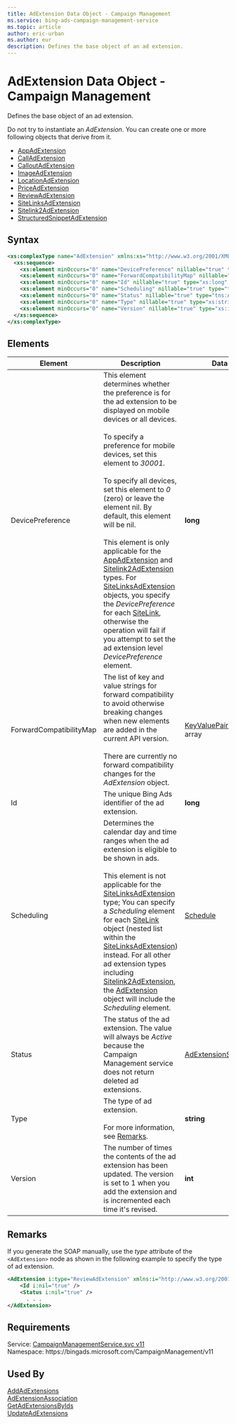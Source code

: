 ```yaml
---
title: AdExtension Data Object - Campaign Management
ms.service: bing-ads-campaign-management-service
ms.topic: article
author: eric-urban
ms.author: eur
description: Defines the base object of an ad extension.
---
```

# AdExtension Data Object - Campaign Management
Defines the base object of an ad extension.

Do not try to instantiate an *AdExtension*. You can create one or more following objects that derive from it.
- [AppAdExtension](appadextension.md)
- [CallAdExtension](calladextension.md)
- [CalloutAdExtension](calloutadextension.md)
- [ImageAdExtension](imageadextension.md)
- [LocationAdExtension](locationadextension.md)
- [PriceAdExtension](priceadextension.md)
- [ReviewAdExtension](reviewadextension.md)
- [SiteLinksAdExtension](sitelinksadextension.md)
- [Sitelink2AdExtension](sitelink2adextension.md)
- [StructuredSnippetAdExtension](structuredsnippetadextension.md)

## Syntax
```xml
<xs:complexType name="AdExtension" xmlns:xs="http://www.w3.org/2001/XMLSchema">
  <xs:sequence>
    <xs:element minOccurs="0" name="DevicePreference" nillable="true" type="xs:long" />
    <xs:element minOccurs="0" name="ForwardCompatibilityMap" nillable="true" type="q40:ArrayOfKeyValuePairOfstringstring" xmlns:q40="http://schemas.datacontract.org/2004/07/System.Collections.Generic" />
    <xs:element minOccurs="0" name="Id" nillable="true" type="xs:long" />
    <xs:element minOccurs="0" name="Scheduling" nillable="true" type="tns:Schedule" />
    <xs:element minOccurs="0" name="Status" nillable="true" type="tns:AdExtensionStatus" />
    <xs:element minOccurs="0" name="Type" nillable="true" type="xs:string" />
    <xs:element minOccurs="0" name="Version" nillable="true" type="xs:int" />
  </xs:sequence>
</xs:complexType>
```

## <a name="elements"></a>Elements

|Element|Description|Data Type|
|-----------|---------------|-------------|
|<a name="devicepreference"></a>DevicePreference|This element determines whether the preference is for the ad extension to be displayed on mobile devices or all devices.<br/><br/>To specify a preference for mobile devices, set this element to *30001*.<br/><br/>To specify all devices, set this element to *0* (zero) or leave the element nil. By default, this element will be nil.<br/><br/>This element is only applicable for the [AppAdExtension](appadextension.md) and [Sitelink2AdExtension](sitelink2adextension.md) types. For [SiteLinksAdExtension](sitelinksadextension.md) objects, you specify the *DevicePreference* for each [SiteLink](sitelink.md), otherwise the operation will fail if you attempt to set the ad extension level *DevicePreference* element.|**long**|
|<a name="forwardcompatibilitymap"></a>ForwardCompatibilityMap|The list of key and value strings for forward compatibility to avoid otherwise breaking changes when new elements are added in the current API version.<br/><br/>There are currently no forward compatibility changes for the *AdExtension* object.|[KeyValuePairOfstringstring](keyvaluepairofstringstring.md) array|
|<a name="id"></a>Id|The unique Bing Ads identifier of the ad extension.|**long**|
|<a name="scheduling"></a>Scheduling|Determines the calendar day and time ranges when the ad extension is eligible to be shown in ads.<br/><br/>This element is not applicable for the [SiteLinksAdExtension](sitelinksadextension.md) type; You can specify a *Scheduling* element for each [SiteLink](sitelink.md) object (nested list within the [SiteLinksAdExtension](sitelinksadextension.md)) instead. For all other ad extension types including [Sitelink2AdExtension](sitelink2adextension.md), the [AdExtension](adextension.md) object will include the *Scheduling* element.|[Schedule](schedule.md)|
|<a name="status"></a>Status|The status of the ad extension. The value will always be *Active* because the Campaign Management service does not return deleted ad extensions.|[AdExtensionStatus](adextensionstatus.md)|
|<a name="type"></a>Type|The type of ad extension. <br/><br/>For more information, see [Remarks](#remarks).|**string**|
|<a name="version"></a>Version|The number of times the contents of the ad extension has been updated. The version is set to 1 when you add the extension and is incremented each time it's revised.|**int**|

## <a name="remarks"></a>Remarks
If you generate the SOAP manually, use the *type* attribute of the `<AdExtension>` node as shown in the following example to specify the type of ad extension.

```xml
<AdExtension i:type="ReviewAdExtension" xmlns:i="http://www.w3.org/2001/XMLSchema-instance">
    <Id i:nil="true" />
    <Status i:nil="true" />
      . . .
</AdExtension>
```

## Requirements
Service: [CampaignManagementService.svc v11](https://campaign.api.bingads.microsoft.com/Api/Advertiser/CampaignManagement/v11/CampaignManagementService.svc)  
Namespace: https\://bingads.microsoft.com/CampaignManagement/v11  

## Used By
[AddAdExtensions](addadextensions.md)  
[AdExtensionAssociation](adextensionassociation.md)  
[GetAdExtensionsByIds](getadextensionsbyids.md)  
[UpdateAdExtensions](updateadextensions.md)  
